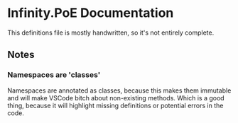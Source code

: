 # Infinity.PoE Documentation

This definitions file is mostly handwritten, so it's not entirely complete.

## Notes

### Namespaces are 'classes'

Namespaces are annotated as classes, because this makes them immutable and will
make VSCode bitch about non-existing methods. Which is a good thing, because it
will highlight missing definitions or potential errors in the code.
